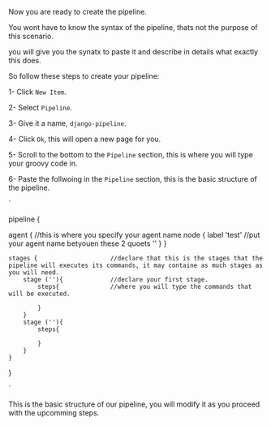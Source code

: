 Now you are ready to create the pipeline.

You wont have to know the syntax of the pipeline, thats not the purpose of this scenario.

you will give you the synatx to paste it and describe in details what exactly this does.

So follow these steps to create your pipeline:

1- Click `New Item`.

2- Select `Pipeline`.

3- Give it a name, `django-pipeline`.

4- Click `Ok`, this will open a new page for you.

5- Scroll to the bottom to the `Pipeline` section, this is where you will type your groovy code in.

6- Paste the follwoing in the `Pipeline` section, this is the basic structure of the pipeline.

`

pipeline {
    
  agent {                       //this is where you specify your agent name
    node {
      label 'test'              //put your agent name betyouen these 2 quoets ''
    }
  } 

	stages {                    //declare that this is the stages that the pipeline will executes its commands, it may containe as much stages as you will need.
		stage (''){             //declare your first stage.
			steps{              //where you will type the commands that will be executed.
				
			} 
		}			
		stage (''){
			steps{
				
			}
		}
	}
}

`

This is the basic structure of our pipeline, you will modify it as you proceed with the upcomming steps.